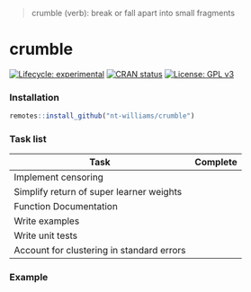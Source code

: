 
<!-- README.md is generated from README.Rmd. Please edit that file -->

> crumble (verb): break or fall apart into small fragments

# crumble

<!-- badges: start -->

[![Lifecycle:
experimental](https://img.shields.io/badge/lifecycle-experimental-orange.svg)](https://lifecycle.r-lib.org/articles/stages.html#experimental)
[![CRAN
status](https://www.r-pkg.org/badges/version/crumble)](https://CRAN.R-project.org/package=crumble)
[![License: GPL
v3](https://img.shields.io/badge/License-GPLv3-blue.svg)](https://www.gnu.org/licenses/gpl-3.0)

<!-- badges: end -->

### Installation

``` r
remotes::install_github("nt-williams/crumble")
```

### Task list

| Task                                      | Complete |
|-------------------------------------------|----------|
| Implement censoring                       |          |
| Simplify return of super learner weights  |          |
| Function Documentation                    |          |
| Write examples                            |          |
| Write unit tests                          |          |
| Account for clustering in standard errors |          |

### Example

